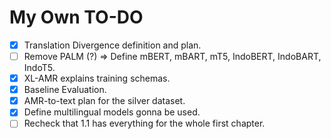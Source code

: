 # My Own TO-DO

- [x] Translation Divergence definition and plan.
- [ ] Remove PALM (?) => Define mBERT, mBART, mT5, IndoBERT, IndoBART, IndoT5.
- [x] XL-AMR explains training schemas.
- [x] Baseline Evaluation.
- [x] AMR-to-text plan for the silver dataset.
- [x] Define multilingual models gonna be used.
- [ ] Recheck that 1.1 has everything for the whole first chapter.

